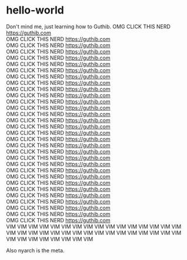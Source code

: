 # hello-world
Don't mind me, just learning how to Guthib.
OMG CLICK THIS NERD https://guthib.com<br>
OMG CLICK THIS NERD https://guthib.com<br>
OMG CLICK THIS NERD https://guthib.com<br>
OMG CLICK THIS NERD https://guthib.com<br>
OMG CLICK THIS NERD https://guthib.com<br>
OMG CLICK THIS NERD https://guthib.com<br>
OMG CLICK THIS NERD https://guthib.com<br>
OMG CLICK THIS NERD https://guthib.com<br>
OMG CLICK THIS NERD https://guthib.com<br>
OMG CLICK THIS NERD https://guthib.com<br>
OMG CLICK THIS NERD https://guthib.com<br>
OMG CLICK THIS NERD https://guthib.com<br>
OMG CLICK THIS NERD https://guthib.com<br>
OMG CLICK THIS NERD https://guthib.com<br>
OMG CLICK THIS NERD https://guthib.com<br>
OMG CLICK THIS NERD https://guthib.com<br>
OMG CLICK THIS NERD https://guthib.com<br>
OMG CLICK THIS NERD https://guthib.com<br>
OMG CLICK THIS NERD https://guthib.com<br>
OMG CLICK THIS NERD https://guthib.com<br>
OMG CLICK THIS NERD https://guthib.com<br>
OMG CLICK THIS NERD https://guthib.com<br>
OMG CLICK THIS NERD https://guthib.com<br>
OMG CLICK THIS NERD https://guthib.com<br>
OMG CLICK THIS NERD https://guthib.com<br>
OMG CLICK THIS NERD https://guthib.com<br>
OMG CLICK THIS NERD https://guthib.com<br>
OMG CLICK THIS NERD https://guthib.com<br>
OMG CLICK THIS NERD https://guthib.com<br>
OMG CLICK THIS NERD https://guthib.com<br>
OMG CLICK THIS NERD https://guthib.com<br>
VIM VIM VIM VIM VIM VIM VIM VIM VIM VIM VIM VIM VIM VIM VIM VIM VIM VIM VIM VIM
VIM VIM VIM VIM VIM VIM VIM VIM VIM VIM VIM VIM VIM VIM VIM VIM VIM VIM VIM VIM

Also nyarch is the meta.
